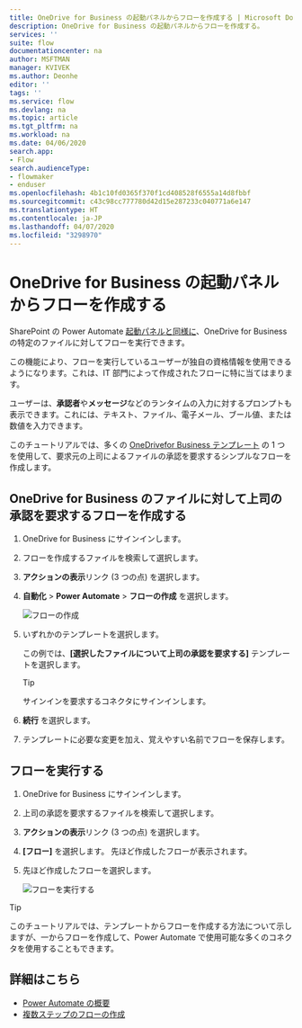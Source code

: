 ```yaml
---
title: OneDrive for Business の起動パネルからフローを作成する | Microsoft Docs
description: OneDrive for Business の起動パネルからフローを作成する。
services: ''
suite: flow
documentationcenter: na
author: MSFTMAN
manager: KVIVEK
ms.author: Deonhe
editor: ''
tags: ''
ms.service: flow
ms.devlang: na
ms.topic: article
ms.tgt_pltfrm: na
ms.workload: na
ms.date: 04/06/2020
search.app:
- Flow
search.audienceType:
- flowmaker
- enduser
ms.openlocfilehash: 4b1c10fd0365f370f1cd408528f6555a14d8fbbf
ms.sourcegitcommit: c43c98cc777780d42d15e287233c040771a6e147
ms.translationtype: HT
ms.contentlocale: ja-JP
ms.lasthandoff: 04/07/2020
ms.locfileid: "3298970"
---
```

# <a name="create-flows-from-the-onedrive-for-business-launch-panel"></a>OneDrive for Business の起動パネルからフローを作成する


SharePoint の Power Automate [起動パネルと同様に](https://flow.microsoft.com/blog/introducing-flow-launch-panel-in-sharepoint-lists-and-libraries/)、OneDrive for Business の特定のファイルに対してフローを実行できます。 

この機能により、フローを実行しているユーザーが独自の資格情報を使用できるようになります。これは、IT 部門によって作成されたフローに特に当てはまります。 

ユーザーは、**承認者**や**メッセージ**などのランタイムの入力に対するプロンプトも表示できます。これには、テキスト、ファイル、電子メール、ブール値、または数値を入力できます。

このチュートリアルでは、多くの  [OneDrivefor Business テンプレート](https://flow.microsoft.com/search/?q=OneDrive) の 1 つを使用して、要求元の上司によるファイルの承認を要求するシンプルなフローを作成します。

## <a name="create-a-flow-that-requests-manager-approval-for-a-file-in-onedrive-for-business"></a>OneDrive for Business のファイルに対して上司の承認を要求するフローを作成する

1. OneDrive for Business にサインインします。
1. フローを作成するファイルを検索して選択します。
1. **アクションの表示**リンク (3 つの点) を選択します。
1. **自動化** > **Power Automate** > **フローの作成** を選択します。

     ![フローの作成](./media/onedrive-launch-panel/create-flow.png) 

1. いずれかのテンプレートを選択します。

    この例では、**[選択したファイルについて上司の承認を要求する]** テンプレートを選択します。

     >[!TIP]
     >サインインを要求するコネクタにサインインします。

1. **続行** を選択します。
1. テンプレートに必要な変更を加え、覚えやすい名前でフローを保存します。

## <a name="run-the-flow"></a>フローを実行する

1. OneDrive for Business にサインインします。
1. 上司の承認を要求するファイルを検索して選択します。
1. **アクションの表示**リンク (3 つの点) を選択します。
1. **[フロー]** を選択します。 先ほど作成したフローが表示されます。
1. 先ほど作成したフローを選択します。

     ![フローを実行する](./media/onedrive-launch-panel/run-flow.png)


>[!TIP]
>このチュートリアルでは、テンプレートからフローを作成する方法について示しますが、一からフローを作成して、Power Automate で使用可能な多くのコネクタを使用することもできます。

## <a name="learn-more"></a>詳細はこちら

- [Power Automate の概要](getting-started.md) 
- [複数ステップのフローの作成](multi-step-logic-flow.md)
